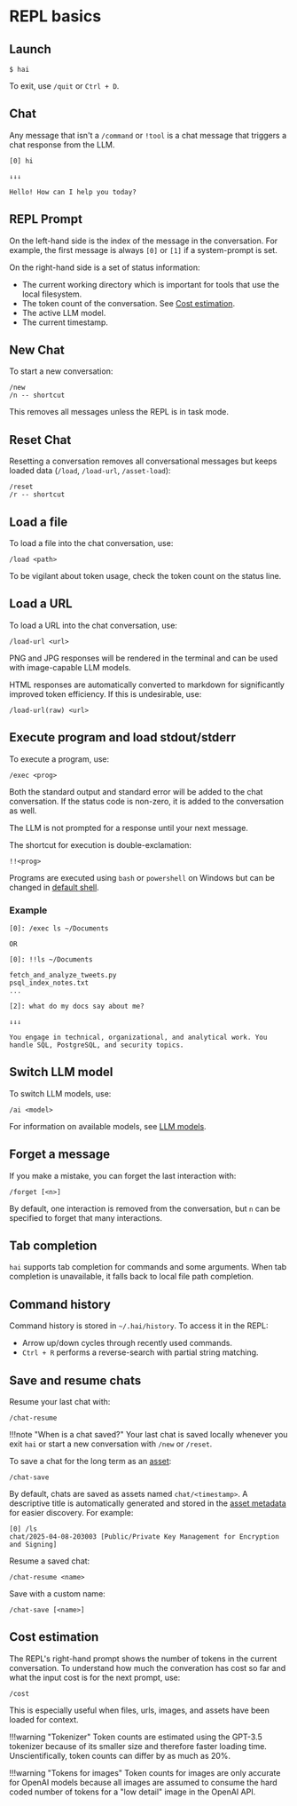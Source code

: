 # REPL basics

## Launch

```console
$ hai
```

To exit, use `/quit` or `Ctrl + D`.

## Chat

Any message that isn't a `/command` or `!tool` is a chat message that triggers
a chat response from the LLM.

```
[0] hi
```
```
↓↓↓

Hello! How can I help you today?
```

## REPL Prompt

On the left-hand side is the index of the message in the conversation. For
example, the first message is always `[0]` or `[1]` if a system-prompt is set.

On the right-hand side is a set of status information:

- The current working directory which is important for tools that use the local
  filesystem.
- The token count of the conversation. See [Cost estimation](#cost-estimation).
- The active LLM model.
- The current timestamp.

## New Chat

To start a new conversation:

```
/new
/n -- shortcut
```

This removes all messages unless the REPL is in task mode.

## Reset Chat

Resetting a conversation removes all conversational messages but keeps loaded
data (`/load`, `/load-url`, `/asset-load`):

```
/reset
/r -- shortcut
```

## Load a file

To load a file into the chat conversation, use:

```
/load <path>
```

To be vigilant about token usage, check the token count on the status line.

## Load a URL

To load a URL into the chat conversation, use:

```
/load-url <url>
```

PNG and JPG responses will be rendered in the terminal and can be used with
image-capable LLM models.

HTML responses are automatically converted to markdown for significantly
improved token efficiency. If this is undesirable, use:

```
/load-url(raw) <url>
```

## Execute program and load stdout/stderr

To execute a program, use:

```
/exec <prog>
```

Both the standard output and standard error will be added to the chat
conversation. If the status code is non-zero, it is added to the conversation
as well.

The LLM is not prompted for a response until your next message.

The shortcut for execution is double-exclamation:

```
!!<prog>
```

Programs are executed using `bash` or `powershell` on Windows but can be
changed in [default shell](../config.md#default-shell).

### Example

```
[0]: /exec ls ~/Documents

OR

[0]: !!ls ~/Documents
```

```
fetch_and_analyze_tweets.py
psql_index_notes.txt
...
```

```
[2]: what do my docs say about me?
```

```
↓↓↓

You engage in technical, organizational, and analytical work. You handle SQL, PostgreSQL, and security topics.
```

## Switch LLM model

To switch LLM models, use:

```
/ai <model>
```

For information on available models, see [LLM models](./llm-models.md).

## Forget a message

If you make a mistake, you can forget the last interaction with:

```
/forget [<n>]
```

By default, one interaction is removed from the conversation, but `n` can be
specified to forget that many interactions.

## Tab completion

`hai` supports tab completion for commands and some arguments. When tab
completion is unavailable, it falls back to local file path completion.

## Command history

Command history is stored in `~/.hai/history`. To access it in the REPL:

- Arrow up/down cycles through recently used commands.
- `Ctrl + R` performs a reverse-search with partial string matching.

## Save and resume chats

Resume your last chat with:

```
/chat-resume
```

!!!note "When is a chat saved?"
    Your last chat is saved locally whenever you exit `hai` or start a new
    conversation with `/new` or `/reset`.

To save a chat for the long term as an [asset](./assets.md):

```
/chat-save
```

By default, chats are saved as assets named `chat/<timestamp>`. A descriptive
title is automatically generated and stored in the
[asset metadata](./assets.md#metadata) for easier discovery. For example:

```
[0] /ls
chat/2025-04-08-203003 [Public/Private Key Management for Encryption and Signing]
```

Resume a saved chat:

```
/chat-resume <name>
```

Save with a custom name:

```
/chat-save [<name>]
```

## Cost estimation

The REPL's right-hand prompt shows the number of tokens in the current
conversation. To understand how much the converation has cost so far and what
the input cost is for the next prompt, use:

```
/cost
```

This is especially useful when files, urls, images, and assets have been loaded
for context.

!!!warning "Tokenizer"
    Token counts are estimated using the GPT-3.5 tokenizer because of its
    smaller size and therefore faster loading time. Unscientifically, token
    counts can differ by as much as 20%.

!!!warning "Tokens for images"
    Token counts for images are only accurate for OpenAI models because all
    images are assumed to consume the hard coded number of tokens for a "low
    detail" image in the OpenAI API.
